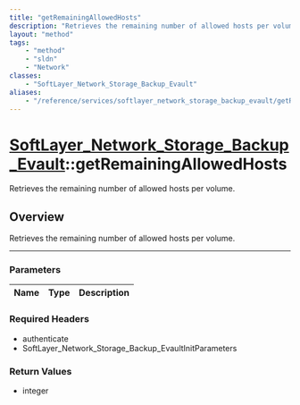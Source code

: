 ```yaml
---
title: "getRemainingAllowedHosts"
description: "Retrieves the remaining number of allowed hosts per volume."
layout: "method"
tags:
    - "method"
    - "sldn"
    - "Network"
classes:
    - "SoftLayer_Network_Storage_Backup_Evault"
aliases:
    - "/reference/services/softlayer_network_storage_backup_evault/getRemainingAllowedHosts"
---
```

# [SoftLayer_Network_Storage_Backup_Evault](/reference/services/SoftLayer_Network_Storage_Backup_Evault)::getRemainingAllowedHosts


Retrieves the remaining number of allowed hosts per volume.


## Overview 
Retrieves the remaining number of allowed hosts per volume. 

-----

### Parameters 
|Name | Type | Description |
| --- | --- | --- |


### Required Headers
* authenticate
* SoftLayer_Network_Storage_Backup_EvaultInitParameters


### Return Values
* integer




